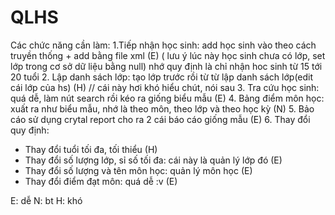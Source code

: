 QLHS
====

Các chức năng cần làm:
1.Tiếp nhận học sinh: add học sinh vào theo cách truyền thống + add bằng file xml  (E)
( lưu ý lúc này học sinh chưa có lớp, set lớp trong cơ sở dữ liệu bằng null)
nhớ quy định là chỉ nhận hoc sinh từ 15 tới 20 tuổi
2. Lập danh sách lớp: tạo lớp trước rồi từ từ lập danh sách lớp(edit cái lớp của hs) (H)
// cái này hơi khó hiểu chút, nói sau
3. Tra cứu học sinh: quá dễ, làm nút search rồi kéo ra giống biểu mẫu (E)
4. Bảng điểm môn học: xuất ra như biểu mẫu, nhớ là theo môn, theo lớp và theo học kỳ (N) 
5. Bảo cáo sử dụng crytal report cho ra 2 cái báo cáo giống mẫu (E)
6. Thay đổi quy định:
  + Thay đổi tuổi tối đa, tối thiểu (H)
  + Thay đổi số lượng lớp, sỉ số tối đa: cái này là quản lý lớp đó (E)
  + Thay đổi số lượng và tên môn học: quản lý môn học (E)
  + Thay đổi điểm đạt môn: quá dễ :v (E)

E: dễ
N: bt
H: khó
